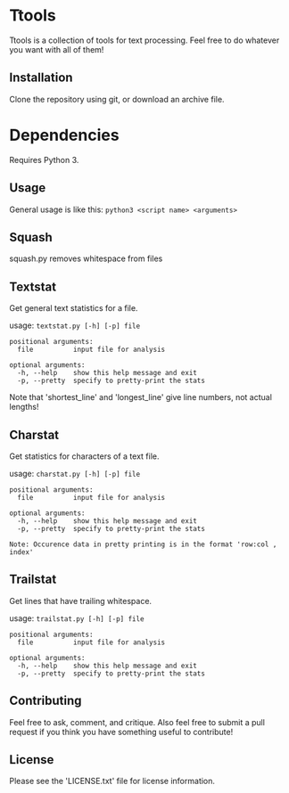 # Ttools

Ttools is a collection of tools for text processing. Feel free to do whatever
you want with all of them!

## Installation

Clone the repository using git, or download an archive file.

# Dependencies

Requires Python 3.

## Usage

General usage is like this: `python3 <script name> <arguments>`

## Squash

squash.py removes whitespace from files

## Textstat

Get general text statistics for a file.

usage: `textstat.py [-h] [-p] file`

```
positional arguments:
  file          input file for analysis

optional arguments:
  -h, --help    show this help message and exit
  -p, --pretty  specify to pretty-print the stats
```

Note that 'shortest\_line' and 'longest\_line' give line numbers, not actual
lengths!

## Charstat

Get statistics for characters of a text file.

usage: `charstat.py [-h] [-p] file`

```
positional arguments:
  file          input file for analysis

optional arguments:
  -h, --help    show this help message and exit
  -p, --pretty  specify to pretty-print the stats

Note: Occurence data in pretty printing is in the format 'row:col , index'
```

## Trailstat

Get lines that have trailing whitespace.

usage: `trailstat.py [-h] [-p] file`

```
positional arguments:
  file          input file for analysis

optional arguments:
  -h, --help    show this help message and exit
  -p, --pretty  specify to pretty-print the stats
```

## Contributing

Feel free to ask, comment, and critique. Also feel free to submit a pull
request if you think you have something useful to contribute!

## License

Please see the 'LICENSE.txt' file for license information.
